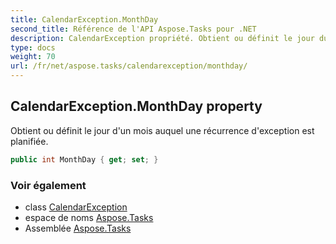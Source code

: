 ```yaml
---
title: CalendarException.MonthDay
second_title: Référence de l'API Aspose.Tasks pour .NET
description: CalendarException propriété. Obtient ou définit le jour dun mois auquel une récurrence dexception est planifiée.
type: docs
weight: 70
url: /fr/net/aspose.tasks/calendarexception/monthday/
---
```

## CalendarException.MonthDay property

Obtient ou définit le jour d'un mois auquel une récurrence d'exception est planifiée.

```csharp
public int MonthDay { get; set; }
```

### Voir également

* class [CalendarException](../)
* espace de noms [Aspose.Tasks](../../calendarexception/)
* Assemblée [Aspose.Tasks](../../../)


